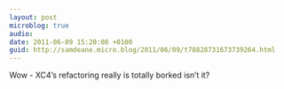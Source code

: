 ```yaml
---
layout: post
microblog: true
audio: 
date: 2011-06-09 15:20:08 +0100
guid: http://samdeane.micro.blog/2011/06/09/t78828731673739264.html
---
```

Wow - XC4’s refactoring really is totally borked isn’t it?

